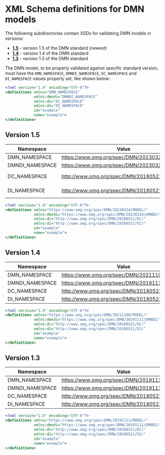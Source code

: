 # XML Schema definitions for DMN models

The following subdirectories contain XSDs for validating DMN models in versions:

- [**1.5**](./1.5) - version 1.5 of the DMN standard (newest)
- [**1.4**](./1.4) - version 1.4 of the DMN standard
- [**1.3**](./1.3) - version 1.3 of the DMN standard 

The DMN model, to be properly validated against specific standard version,
must have the `DMN_NAMESPACE`, `DMNDI_NAMESPACE`, `DC_NAMESPACE` and `DI_NAMESPACE`
values properly set, like shown below:  

```xml
<?xml version="1.0" encoding="UTF-8"?>
<definitions xmlns="DMN_NAMESPACE"
             xmlns:dmndi="DMNDI_NAMESPACE"
             xmlns:dc="DC_NAMESPACE"
             xmlns:di="DI_NAMESPACE"
             id="example"
             name="example">
</definitions>
```

## Version 1.5

| Namespace        | Value                                        | Date       | Remarks   |
|------------------|----------------------------------------------|------------|-----------|
| DMN_NAMESPACE    | https://www.omg.org/spec/DMN/20230324/MODEL/ | 2023.03.24 | new       |
| DMNDI_NAMESPACE  | https://www.omg.org/spec/DMN/20230324/DMNDI/ | 2023.03.24 | new       |
| DC_NAMESPACE     | http://www.omg.org/spec/DMN/20180521/DC/     | 2018.05.21 | =1.4 =1.3 |
| DI_NAMESPACE     | http://www.omg.org/spec/DMN/20180521/DI/     | 2018.05.21 | =1.4 =1.3 |

```xml
<?xml version="1.0" encoding="UTF-8"?>
<definitions xmlns="https://www.omg.org/spec/DMN/20230324/MODEL/"
             xmlns:dmndi="https://www.omg.org/spec/DMN/20230324/DMNDI/"
             xmlns:dc="http://www.omg.org/spec/DMN/20180521/DC/"
             xmlns:di="http://www.omg.org/spec/DMN/20180521/DI/"
             id="example"
             name="example">
</definitions>
```

## Version 1.4

| Namespace        | Value                                        | Date       | Remarks |
|------------------|----------------------------------------------|------------|---------|
| DMN_NAMESPACE    | https://www.omg.org/spec/DMN/20211108/MODEL/ | 2021.11.08 | new     |
| DMNDI_NAMESPACE  | https://www.omg.org/spec/DMN/20191111/DMNDI/ | 2019.11.11 | =1.3    |
| DC_NAMESPACE     | http://www.omg.org/spec/DMN/20180521/DC/     | 2018.05.21 | =1.3    |
| DI_NAMESPACE     | http://www.omg.org/spec/DMN/20180521/DI/     | 2018.05.21 | =1.3    |

```xml
<?xml version="1.0" encoding="UTF-8"?>
<definitions xmlns="https://www.omg.org/spec/DMN/20211108/MODEL/"
             xmlns:dmndi="https://www.omg.org/spec/DMN/20191111/DMNDI/"
             xmlns:dc="http://www.omg.org/spec/DMN/20180521/DC/"
             xmlns:di="http://www.omg.org/spec/DMN/20180521/DI/"
             id="example"
             name="example">
</definitions>
```

## Version 1.3

| Namespace        | Value                                        | Date       | Remarks |
|------------------|----------------------------------------------|------------|---------|
| DMN_NAMESPACE    | https://www.omg.org/spec/DMN/20191111/MODEL/ | 2019.11.11 |         |
| DMNDI_NAMESPACE  | https://www.omg.org/spec/DMN/20191111/DMNDI/ | 2019.11.11 |         |
| DC_NAMESPACE     | http://www.omg.org/spec/DMN/20180521/DC/     | 2018.05.21 |         |
| DI_NAMESPACE     | http://www.omg.org/spec/DMN/20180521/DI/     | 2018.05.21 |         |

```xml
<?xml version="1.0" encoding="UTF-8"?>
<definitions xmlns="https://www.omg.org/spec/DMN/20191111/MODEL/"
             xmlns:dmndi="https://www.omg.org/spec/DMN/20191111/DMNDI/"
             xmlns:dc="http://www.omg.org/spec/DMN/20180521/DC/"
             xmlns:di="http://www.omg.org/spec/DMN/20180521/DI/"
             id="example"
             name="example">
</definitions>
```

